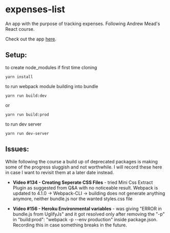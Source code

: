 # expenses-list

An app with the purpose of tracking expenses. Following Andrew Mead's React course.

Check out the app [here](https://expenses-list-heroku.herokuapp.com/).

## Setup:

to create node_modules if first time cloning

```
yarn install
```

to run webpack module building into bundle

```
yarn run build:dev
```

or

```
yarn run build:prod
```

to run dev server

```
yarn run dev-server
```

## Issues:

While following the course a build up of deprecated packages is making some of the progress sluggish and not worthwhile. I will record these here in case I want to revisit them at a later date instead.

- **Video #134 - Creating Seperate CSS Files** - tried Mini Css Extract Plugin as suggested from Q&A with no noticeable result. Webpack is updated to 4.1.0 -> Webpack-CLI -> building does not generate anything anymore, neither bundle.js nor the wanted styles.css file

- **Video #156 - Heroku Environmental variables** - was giving "ERROR in bundle.js from UglifyJs" and it got resolved only after removing the "-p" in "build:prod": "webpack -p --env production" inside package.json. Recording this in case something breaks in the future.
